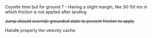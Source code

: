 Coyotte time but for ground ?
    - Having a slight margin, like 30-50 ms in which friction is not applied after landing

~~Jump should override grounded state to prevent friction to apply~~

Handle properly the velocity cache.